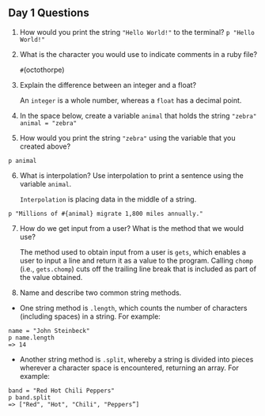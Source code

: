 ## Day 1 Questions

1. How would you print the string `"Hello World!"` to the terminal?
   `p "Hello World!"`
2. What is the character you would use to indicate comments in a ruby file?

   `#`(octothorpe)

3. Explain the difference between an integer and a float?

   An `integer` is a whole number, whereas a `float` has a decimal point.

4. In the space below, create a variable `animal` that holds the string `"zebra"`
   ```animal = "zebra"```
5. How would you print the string `"zebra"` using the variable that you created above?
```
p animal
```
6. What is interpolation? Use interpolation to print a sentence using the variable `animal`.

   `Interpolation` is placing data in the middle of a string.
```
p "Millions of #{animal} migrate 1,800 miles annually."
```
7. How do we get input from a user? What is the method that we would use?

   The method used to obtain input from a user is `gets`, which enables a user to input a line and return it as a value to the program. Calling `chomp` (i.e., `gets.chomp`) cuts off the trailing line break that is included as part of the value obtained.

8. Name and describe two common string methods.
* One string method is `.length`, which counts the number of characters (including spaces) in a string. For example:
```
name = "John Steinbeck"
p name.length
=> 14
```

* Another string method is `.split`, whereby a string is divided into pieces wherever a character space is encountered, returning an array. For example:
```
band = "Red Hot Chili Peppers"
p band.split
=> ["Red", "Hot", "Chili", "Peppers”]
```
